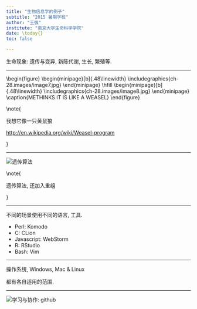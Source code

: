 ```yaml
---
title: "生物信息学的例子"
subtitle: "2015 暑期学校"
author: "王强"
institute: "南京大学生命科学学院"
date: \today{}
toc: false

---
```



生命现象: 遗传与变异, 新陈代谢, 生长, 繁殖等.


---

\begin{figure}
    \begin{minipage}[b]{.48\linewidth}
        \includegraphics{ch-28.images/image7.jpg}
    \end{minipage}
    \hfill
    \begin{minipage}[b]{.48\linewidth}
        \includegraphics{ch-28.images/image8.jpg}
    \end{minipage}
    \caption{METHINKS IT IS LIKE A WEASEL}
\end{figure}

\note{

我想它像一只黄鼠狼

http://en.wikipedia.org/wiki/Weasel-program

}

---

![遗传算法](ch-28.images/lisa.jpg)

\note{

遗传算法, 还加入重组

}

---

不同的场景使用不同的语言, 工具.

* Perl: Komodo
* C: CLion
* Javascript: WebStorm
* R: RStudio
* Bash: Vim

---

操作系统, Windows, Mac & Linux

都有各自适用的范围.

---

![学习与协作: github](summer-camp-2015/github.png)
